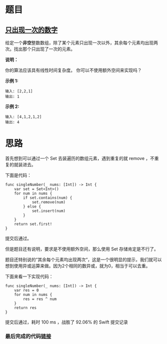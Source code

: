 # 题目

## [只出现一次的数字](https://leetcode-cn.com/problems/single-number/)

给定一个**非空**整数数组，除了某个元素只出现一次以外，其余每个元素均出现两次。找出那个只出现了一次的元素。

**说明：**

你的算法应该具有线性时间复杂度。 你可以不使用额外空间来实现吗？

**示例 1:**

```
输入: [2,2,1]
输出: 1
```

**示例 2:**

```
输入: [4,1,2,1,2]
输出: 4
```

# 思路

首先想到可以通过一个 Set 去装遍历的数组元素，遇到重复的就 remove ，不重复的就装进去。

下面是代码：

```
func singleNumber(_ nums: [Int]) -> Int {
    var set = Set<Int>()
    for num in nums {
        if set.contains(num) {
            set.remove(num)
        } else {
            set.insert(num)
        }
    }
    return set.first!
}
```

提交后通过。

但是题目还有说明，要求是不使用额外空间，那么使用 Set 存储肯定是不行了。

题目还特别说的“其余每个元素均出现两次“，这是一个很明显的提示，我们就可以想到使用异或运算来做。因为2个相同的数异或，就为0，相当于可以去重。

下面来看一下实现代码：

```
func singleNumber(_ nums: [Int]) -> Int {
    var res = 0
    for num in nums {
        res = res ^ num
    }
    return res
}
```

提交后通过，耗时 100 ms ，战胜了 92.06% 的 Swift 提交记录

### 最后完成的代码[链接](https://github.com/pepsikirk/LeetCode/blob/master/Algorithm/136.SingleNumber/SingleNumber.swift)





